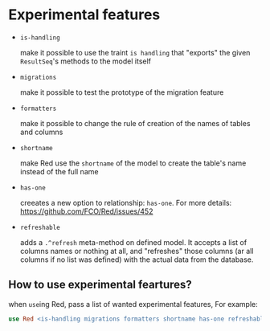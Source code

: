 # Experimental features

* `is-handling`

  make it possible to use the traint `is handling` that "exports" the given `ResultSeq`'s methods to the model itself
  
* `migrations`

  make it possible to test the prototype of the migration feature
  
* `formatters`

  make it possible to change the rule of creation of the names of tables and columns
  
* `shortname`

  make Red use the `shortname` of the model to create the table's name instead of the full name

* `has-one`

  creeates a new option to relationship: `has-one`. For more details: https://github.com/FCO/Red/issues/452

* `refreshable`

  adds a `.^refresh` meta-method on defined model. It accepts a list of columns names or nothing at all, and "refreshes" those columns (ar all columns if no list was defined) with the actual data from the database.

## How to use experimental feartures?

when `use`ing Red, pass a list of wanted experimental features, For example:

```raku
use Red <is-handling migrations formatters shortname has-one refreshable>;
```
